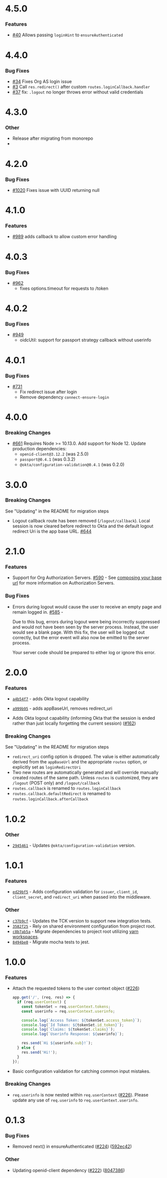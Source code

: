 # 4.5.0

### Features

- [#40](https://github.com/okta/okta-oidc-middleware/pull/34) Allows passing `loginHint` to `ensureAuthenticated`

# 4.4.0

### Bug Fixes

- [#34](https://github.com/okta/okta-oidc-middleware/pull/34) Fixes Org AS login issue
- [#3](https://github.com/okta/okta-oidc-middleware/pull/3) Call `res.redirect()` after custom `routes.loginCallback.handler`
- [#37](https://github.com/okta/okta-oidc-middleware/pull/37) fix: `.logout` no longer throws error without valid credentials

# 4.3.0

### Other

- Release after migrating from monorepo
- 
# 4.2.0

### Bug Fixes

- [#1020](https://github.com/okta/okta-oidc-js/pull/1020) Fixes issue with UUID returning null

# 4.1.0

### Features

- [#989](https://github.com/okta/okta-oidc-js/pull/989) adds callback to allow custom error handling
  
# 4.0.3

### Bug Fixes

- [#962](https://github.com/okta/okta-oidc-js/pull/962)
  - fixes options.timeout for requests to /token
  
# 4.0.2

### Bug Fixes

- [#949](https://github.com/okta/okta-oidc-js/pull/949) 
  - oidcUtil: support for passport strategy callback without userinfo

# 4.0.1

### Bug Fixes

- [#731](https://github.com/okta/okta-oidc-js/pull/731) 
  - Fix redirect issue after login 
  - Remove dependency `connect-ensure-login`

# 4.0.0

### Breaking Changes

- [#661](https://github.com/okta/okta-oidc-js/pull/661) Requires Node >= 10.13.0. Add support for Node 12. Update production dependencies:
  - `openid-client@3.12.2` (was 2.5.0)
  - `passport@0.4.1` (was 0.3.2)
  - `@okta/configuration-validation@0.4.1` (was 0.2.0)

# 3.0.0

### Breaking Changes 

See "Updating" in the README for migration steps

- Logout callback route has been removed (`/logout/callback`). Local session is now cleared before redirect to Okta and the default logout redirect Uri is the app base URL. [#644](https://github.com/okta/okta-oidc-js/pull/644)

# 2.1.0

### Features

- Support for Org Authorization Servers. [#590](https://github.com/okta/okta-oidc-js/pull/590) - See [composing your base url](https://developer.okta.com/docs/reference/api/oidc/#composing-your-base-url) for more information on Authorization Servers.

### Bug Fixes
- Errors during logout would cause the user to receive an empty page and remain logged in. [#585](https://github.com/okta/okta-oidc-js/pull/585) - 

  Due to this bug, errors during logout were being incorrectly suppressed and would not have been seen by the server process. Instead, the user would see a blank page. With this fix, the user will be logged out correctly, but the error event will also now be emitted to the server process.

  Your server code should be prepared to either log or ignore this error.

# 2.0.0

### Features

- [`a4b54f7`](https://github.com/okta/okta-oidc-js/commit/a4b54f771e19f2eeece46a39ded135550061f2a1) - adds Okta logout capability

- [`a999b95`](https://github.com/okta/okta-oidc-js/commit/a999b959c98bfea2f138281b2f93efb2d2d5fac7) - adds appBaseUrl, removes redirect_uri

- Adds Okta logout capability (informing Okta that the session is ended rather than just locally forgetting the current session) ([#162](https://github.com/okta/okta-oidc-js/issues/162))

### Breaking Changes 

See "Updating" in the README for migration steps

- `redirect_uri` config option is dropped.  The value is either automatically derived from the `appBaseUrl` and the appropriate `routes` option, or explicitly set as `loginRedirectUri`
- Two new routes are automatically generated and will override manually created routes of the same path.  Unless `routes` is customized, they are `/logout` (POST only) and `/logout/callback`
- `routes.callback` is renamed to `routes.loginCallback`
- `routes.callback.defaultRedirect` is renamed to `routes.loginCallback.afterCallback`

# 1.0.2

### Other

- [`2945461`](https://github.com/okta/okta-oidc-js/pull/338/commits/294546166a41173b699579d7d647ba7d5cab0764) - Updates `@okta/configuration-validation` version.

# 1.0.1

### Features

- [`ed29bf5`](https://github.com/okta/okta-oidc-js/pull/320/commits/ed29bf5f1618a7b6941b8a4d47160fac7fb3f749) - Adds configuration validation for `issuer`, `client_id`, `client_secret`, and `redirect_uri` when passed into the middleware.

### Other

- [`c37b9cf`](https://github.com/okta/okta-oidc-js/pull/326/commits/c37b9cf483e17720b233800b8b5609c3383b8167) - Updates the TCK version to support new integration tests.
- [`3582f25`](https://github.com/okta/okta-oidc-js/pull/318/commits/3582f259cf74dbb45b6eed673065c2d3c03e9db3) - Rely on shared environment configuration from project root.
- [`c8b7ab5a`](https://github.com/okta/okta-oidc-js/commit/c8b7ab5aacecf5793efb6a626c0a24a78147ded9#diff-b8cfe5f7aa410fb30a335b09346dc4d2) - Migrate dependencies to project root utilizing [yarn workspaces](https://yarnpkg.com/lang/en/docs/workspaces/).
- [`8494be0`](https://github.com/okta/okta-oidc-js/pull/292/commits/8494be0ec98887d19870941d2a0ddbf653dbbb6c) - Migrate mocha tests to jest.

# 1.0.0

### Features

- Attach the requested tokens to the user context object ([#226](https://github.com/okta/okta-oidc-js/issues/226))

  ```javascript
  app.get('/', (req, res) => {
    if (req.userContext) {
      const tokenSet = req.userContext.tokens;
      const userinfo = req.userContext.userinfo;

      console.log(`Access Token: ${tokenSet.access_token}`);
      console.log(`Id Token: ${tokenSet.id_token}`);
      console.log(`Claims: ${tokenSet.claims}`);
      console.log(`Userinfo Response: ${userinfo}`);

      res.send(`Hi ${userinfo.sub}!`);
    } else {
      res.send('Hi!');
    }
  });
  ```

- Basic configuration validation for catching common input mistakes.

### Breaking Changes

- `req.userinfo` is now nested within `req.userContext` ([#226](https://github.com/okta/okta-oidc-js/issues/226)). Please update any use of `req.userinfo` to `req.userContext.userinfo`.

# 0.1.3

### Bug Fixes

- Removed next() in ensureAuthenticated ([#224](https://github.com/okta/okta-oidc-js/issues/224)) ([592ec42](https://github.com/okta/okta-oidc-js/commit/592ec420a4afcf12cbae5d04774502820e326b98))

### Other

- Updating openid-client dependency ([#222](https://github.com/okta/okta-oidc-js/issues/222)) ([8047386](https://github.com/okta/okta-oidc-js/commit/8047386519ca34ac4b6674d7e6a9b0e60a95de06/))
